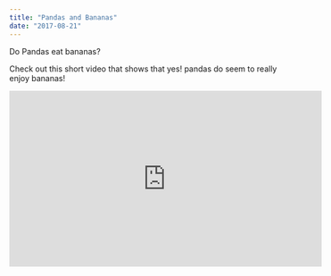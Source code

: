 ```yaml
---
title: "Pandas and Bananas"
date: "2017-08-21"
---
```


Do Pandas eat bananas? 
<!-- endexcerpt -->
Check out this short video that shows that yes! pandas do seem to really enjoy bananas!

<iframe width="560" height="315" src="https://www.youtube.com/embed/4SZl1r2O_bY" frameborder="0" allowfullscreen></iframe>